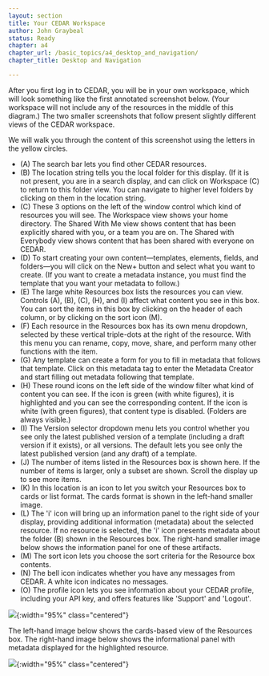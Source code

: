 ```yaml
---
layout: section
title: Your CEDAR Workspace
author: John Graybeal
status: Ready
chapter: a4
chapter_url: /basic_topics/a4_desktop_and_navigation/
chapter_title: Desktop and Navigation

---
```

After you first log in to CEDAR, you will be in your own workspace, which will look something like the first annotated screenshot below. 
(Your workspace will not include any of the resources in the middle of this diagram.) 
The two smaller screenshots that follow present slightly different views of the CEDAR workspace. 

We will walk you through the content of this screenshot using the letters in the yellow circles.

* (A) The search bar lets you find other CEDAR resources. 
* (B) The location string tells you the local folder for this display. (If it is not present, you are in a search display, and can click on Workspace (C) to return to this folder view. You can navigate to higher level folders by clicking on them in the location string.
* (C) These 3 options on the left of the window control which kind of resources you will see. The Workspace view shows your home directory. The Shared With Me view shows content that has been explicitly shared with you, or a team you are on. The Shared with Everybody view shows content that has been shared with everyone on CEDAR.
* (D) To start creating your own content—templates, elements, fields, and folders—you will click on the New+ button and select what you want to create. (If you want to create a metadata instance, you must find the template that you want your metadata to follow.)
* (E) The large white Resources box lists the resources you can view. Controls (A), (B), (C), (H), and (I) affect what content you see in this box. You can sort the items in this box by clicking on the header of each column, or by clicking on the sort icon (M). 
* (F) Each resource in the Resources box has its own menu dropdown, selected by these vertical triple-dots at the right of the resource. With this menu you can rename, copy, move, share, and perform many other functions with the item.
* (G) Any template can create a form for you to fill in metadata that follows that template. Click on this metadata tag to enter the Metadata Creator and start filling out metadata following that template.
* (H) These round icons on the left side of the window filter what kind of content you can see. If the icon is green (with white figures), it is highlighted and you can see the corresponding content. If the icon is white (with green figures), that content type is disabled. (Folders are always visible.)
* (I) The Version selector dropdown menu lets you control whether you see only the latest published version of a template (including a draft version if it exists), or all versions. The default lets you see only the latest published version (and any draft) of a template.
* (J) The number of items listed in the Resources box is shown here. If the number of items is larger, only a subset are shown. Scroll  the display up to see more items.
* (K) In this location is an icon to let you switch your Resources box to cards or list format. The cards format is shown in the left-hand smaller image. 
* (L) The 'i' icon will bring up an information panel to the right side of your display, providing additional information (metadata) about the selected resource. If no resource is selected, the 'i' icon presents metadata about the folder (B) shown in the Resources box. The right-hand smaller image below shows the information panel for one of these artifacts.
* (M) The sort icon lets you choose the sort criteria for the Resource box contents.
* (N) The bell icon indicates whether you have any messages from CEDAR. A white icon indicates no messages.
* (O) The profile icon lets you see information about your CEDAR profile, including your API key, and offers features like 'Support' and 'Logout'.


![](https://github.com/metadatacenter/cedar-manual/raw/master/docs/assets/imgs/cedar-workspace-annotated-20190911.png){:width="95%" class="centered"}

The left-hand image below shows the cards-based view of the Resources box. The right-hand image below shows the informational panel with metadata displayed for the highlighted resource.

![](https://github.com/metadatacenter/cedar-manual/raw/master/docs/assets/imgs/cedar-workspace-views-20190911.png){:width="95%" class="centered"}
